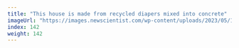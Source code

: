 ```yaml
---
title: "This house is made from recycled diapers mixed into concrete"
imageUrl: "https://images.newscientist.com/wp-content/uploads/2023/05/17171727/SEI_156304590.jpg?width=600"
index: 142
weight: 142
---
```

